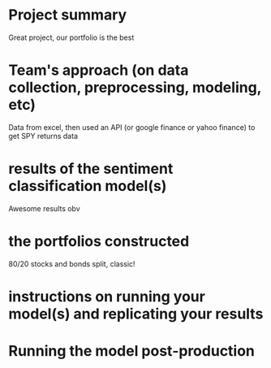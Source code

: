 # Project summary
Great project, our portfolio is the best

# Team's approach (on data collection, preprocessing, modeling, etc)
Data from excel, then used an API (or google finance or yahoo finance) to get SPY returns data

# results of the sentiment classification model(s)
Awesome results obv

# the portfolios constructed
80/20 stocks and bonds split, classic!

# instructions on running your model(s) and replicating your results

# Running the model post-production
